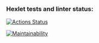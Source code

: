 ### Hexlet tests and linter status:
[![Actions Status](https://github.com/demon2507/python-project-49/actions/workflows/hexlet-check.yml/badge.svg)](https://github.com/demon2507/python-project-49/actions)

[![Maintainability](https://api.codeclimate.com/v1/badges/999d4586775df51eb718/maintainability)](https://codeclimate.com/github/demon2507/python-project-49/maintainability)
